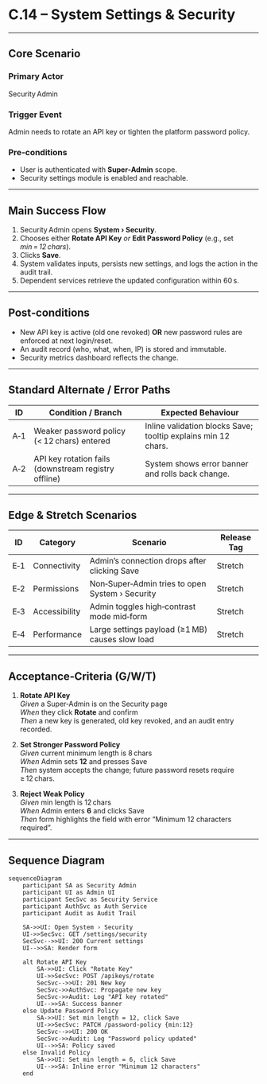 # C.14 – System Settings & Security <MVP>

---

## Core Scenario

### Primary Actor  
Security Admin

### Trigger Event  
Admin needs to rotate an API key or tighten the platform password policy.

### Pre‑conditions  
* User is authenticated with **Super‑Admin** scope.  
* Security settings module is enabled and reachable.  

---

## Main Success Flow

1. Security Admin opens **System › Security**.  
2. Chooses either **Rotate API Key** *or* **Edit Password Policy** (e.g., set *min = 12 chars*).  
3. Clicks **Save**.  
4. System validates inputs, persists new settings, and logs the action in the audit trail.  
5. Dependent services retrieve the updated configuration within 60 s.

---

## Post‑conditions  

* New API key is active (old one revoked) **OR** new password rules are enforced at next login/reset.  
* An audit record (who, what, when, IP) is stored and immutable.  
* Security metrics dashboard reflects the change.

---

## Standard Alternate / Error Paths  

| ID | Condition / Branch                                 | Expected Behaviour                                  |
|----|----------------------------------------------------|-----------------------------------------------------|
| A‑1 | Weaker password policy (< 12 chars) entered       | Inline validation blocks Save; tooltip explains min 12 chars. |
| A‑2 | API key rotation fails (downstream registry offline) | System shows error banner and rolls back change.    |

---

## Edge & Stretch Scenarios  

| ID | Category      | Scenario                                                | Release Tag |
|----|---------------|----------------------------------------------------------|-------------|
| E‑1 | Connectivity  | Admin’s connection drops after clicking Save            | Stretch     |
| E‑2 | Permissions   | Non‑Super‑Admin tries to open System › Security         | Stretch     |
| E‑3 | Accessibility | Admin toggles high‑contrast mode mid‑form              | Stretch     |
| E‑4 | Performance   | Large settings payload (≥1 MB) causes slow load        | Stretch     |

---

## Acceptance‑Criteria (G/W/T)

1. **Rotate API Key**  
   *Given* a Super‑Admin is on the Security page  
   *When* they click **Rotate** and confirm  
   *Then* a new key is generated, old key revoked, and an audit entry recorded.

2. **Set Stronger Password Policy**  
   *Given* current minimum length is 8 chars  
   *When* Admin sets **12** and presses Save  
   *Then* system accepts the change; future password resets require ≥ 12 chars.

3. **Reject Weak Policy**  
   *Given* min length is 12 chars  
   *When* Admin enters **6** and clicks Save  
   *Then* form highlights the field with error “Minimum 12 characters required”.

---

## Sequence Diagram

```mermaid
sequenceDiagram
    participant SA as Security Admin
    participant UI as Admin UI
    participant SecSvc as Security Service
    participant AuthSvc as Auth Service
    participant Audit as Audit Trail

    SA->>UI: Open System › Security
    UI->>SecSvc: GET /settings/security
    SecSvc-->>UI: 200 Current settings
    UI-->>SA: Render form

    alt Rotate API Key
        SA->>UI: Click "Rotate Key"
        UI->>SecSvc: POST /apikeys/rotate
        SecSvc-->>UI: 201 New key
        SecSvc->>AuthSvc: Propagate new key
        SecSvc->>Audit: Log "API key rotated"
        UI-->>SA: Success banner
    else Update Password Policy
        SA->>UI: Set min length = 12, click Save
        UI->>SecSvc: PATCH /password-policy {min:12}
        SecSvc-->>UI: 200 OK
        SecSvc->>Audit: Log "Password policy updated"
        UI-->>SA: Policy saved
    else Invalid Policy
        SA->>UI: Set min length = 6, click Save
        UI-->>SA: Inline error "Minimum 12 characters"
    end

